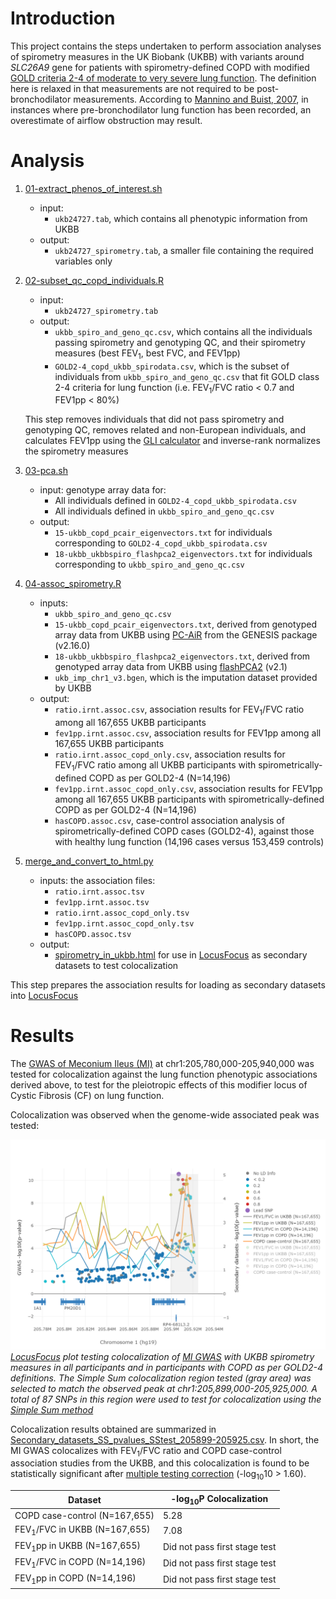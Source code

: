# Introduction

This project contains the steps undertaken to perform association analyses of spirometry measures in the UK Biobank (UKBB) with variants around _SLC26A9_ gene for patients with spirometry-defined COPD with modified [GOLD criteria 2-4 of moderate to very severe lung function](https://pubmed.ncbi.nlm.nih.gov/17765526/). The definition here is relaxed in that measurements are not required to be post-bronchodilator measurements. According to [Mannino and Buist, 2007](https://pubmed.ncbi.nlm.nih.gov/17765526/), in instances where pre-bronchodilator lung function has been recorded, an overestimate of airflow obstruction may result.


# Analysis

  1. [01-extract_phenos_of_interest.sh](code/01-extract_phenos_of_interest.sh)  
      - input:  
          - `ukb24727.tab`, which contains all phenotypic information from UKBB        
      - output:  
          - `ukb24727_spirometry.tab`, a smaller file containing the required variables only  

  2. [02-subset_qc_copd_individuals.R](code/02-subset_qc_copd_individuals.R)  
      - input:  
          - `ukb24727_spirometry.tab`
      - output:  
          - `ukbb_spiro_and_geno_qc.csv`, which contains all the individuals passing spirometry and genotyping QC, and their spirometry measures (best FEV<sub>1</sub>, best FVC, and FEV1pp)
          - `GOLD2-4_copd_ukbb_spirodata.csv`, which is the subset of individuals from `ukbb_spiro_and_geno_qc.csv` that fit GOLD class 2-4 criteria for lung function (i.e. FEV<sub>1</sub>/FVC ratio &lt; 0.7 and FEV1pp &lt; 80&percnt;)  
          
      This step removes individuals that did not pass spirometry and genotyping QC, removes related and non-European individuals, and calculates FEV1pp using the [GLI calculator](http://gli-calculator.ersnet.org/index.html) and inverse-rank normalizes the spirometry measures  

  3. [03-pca.sh](code/03-pca.sh)  
      - input: genotype array data for:  
          - All individuals defined in `GOLD2-4_copd_ukbb_spirodata.csv`  
          - All individuals defined in `ukbb_spiro_and_geno_qc.csv`
      - output:  
          - `15-ukbb_copd_pcair_eigenvectors.txt` for individuals corresponding to `GOLD2-4_copd_ukbb_spirodata.csv`  
          - `18-ukbb_ukbbspiro_flashpca2_eigenvectors.txt` for individuals corresponding to `ukbb_spiro_and_geno_qc.csv`

  4. [04-assoc_spirometry.R](code/04-assoc_spirometry.R)
      - inputs:
          - `ukbb_spiro_and_geno_qc.csv`
          - `15-ukbb_copd_pcair_eigenvectors.txt`, derived from genotyped array data from UKBB using [PC-AiR](https://pubmed.ncbi.nlm.nih.gov/25810074/) from the GENESIS package (v2.16.0)
          - `18-ukbb_ukbbspiro_flashpca2_eigenvectors.txt`, derived from genotyped array data from UKBB using [flashPCA2](https://academic.oup.com/bioinformatics/article/33/17/2776/3798630) (v2.1)
          - `ukb_imp_chr1_v3.bgen`, which is the imputation dataset provided by UKBB
      - output:
          - `ratio.irnt.assoc.csv`, association results for FEV<sub>1</sub>/FVC ratio among all 167,655 UKBB participants
          - `fev1pp.irnt.assoc.csv`, association results for FEV1pp among all 167,655 UKBB participants
          - `ratio.irnt.assoc_copd_only.csv`, association results for FEV<sub>1</sub>/FVC ratio among all UKBB participants with spirometrically-defined COPD as per GOLD2-4 (N=14,196)
          - `fev1pp.irnt.assoc_copd_only.csv`, association results for FEV1pp among all 167,655 UKBB participants with spirometrically-defined COPD as per GOLD2-4 (N=14,196)
          - `hasCOPD.assoc.csv`, case-control association analysis of spirometrically-defined COPD cases (GOLD2-4), against those with healthy lung function (14,196 cases versus 153,459 controls)


  5. [merge_and_convert_to_html.py](locusfocus_prep/merge_and_convert_to_html.py)  
      - inputs: the association files:
          - `ratio.irnt.assoc.tsv`
          - `fev1pp.irnt.assoc.tsv`
          - `ratio.irnt.assoc_copd_only.tsv`
          - `fev1pp.irnt.assoc_copd_only.tsv`
          - `hasCOPD.assoc.tsv`
      - output:
          - [spirometry_in_ukbb.html](locusfocus_prep/spirometry_in_ukbb.html) for use in [LocusFocus](https://locusfocus.research.sickkids.ca) as secondary datasets to test colocalization  

This step prepares the association results for loading as secondary datasets into [LocusFocus](https://locusfocus.research.sickkids.ca)  



# Results  

The [GWAS of Meconium Ileus (MI)](https://journals.plos.org/plosgenetics/article?id=10.1371/journal.pgen.1008007) at chr1:205,780,000-205,940,000 was tested for colocalization against the lung function phenotypic associations derived above, to test for the pleiotropic effects of this modifier locus of Cystic Fibrosis (CF) on lung function.  

Colocalization was observed when the genome-wide associated peak was tested:  

![](products/locusfocus_results/peak_test_205899-205925kbp/colocalization_plot_SStest_205899-205925.png)
*[LocusFocus](https://locusfocus.research.sickkids.ca) plot testing colocalization of [MI GWAS](https://journals.plos.org/plosgenetics/article?id=10.1371/journal.pgen.1008007) with UKBB spirometry measures in all participants and in participants with COPD as per GOLD2-4 definitions. The Simple Sum colocalization region tested (gray area) was selected to match the observed peak at chr1:205,899,000-205,925,000. A total of 87 SNPs in this region were used to test for colocalization using the [Simple Sum method](https://www.biorxiv.org/content/biorxiv/early/2021/08/07/2021.08.06.455333.full.pdf)*


Colocalization results obtained are summarized in [Secondary_datasets_SS_pvalues_SStest_205899-205925.csv](products/locusfocus_results/peak_test_205899-205925kbp/Secondary_datasets_SS_pvalues_SStest_205899-205925.csv). In short, the MI GWAS colocalizes with FEV<sub>1</sub>/FVC ratio and COPD case-control association studies from the UKBB, and this colocalization is found to be statistically significant after [multiple testing correction](products/locusfocus_results/peak_test_205899-205925kbp/SSguidanceTable_SStest_205899-205925.csv) (-log<sub>10</sub>10 > 1.60).


| Dataset | -log<sub>10</sub>P Colocalization |
|---|---|
|COPD case-control (N=167,655)|5.28|
|FEV<sub>1</sub>/FVC in UKBB (N=167,655)|7.08|
|FEV<sub>1</sub>pp in UKBB (N=167,655)|Did not pass first stage test|
|FEV<sub>1</sub>/FVC in COPD (N=14,196)|Did not pass first stage test|
|FEV<sub>1</sub>pp in COPD (N=14,196)|Did not pass first stage test|

